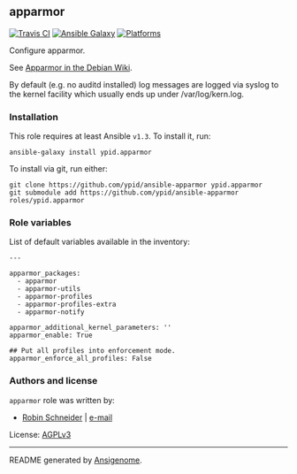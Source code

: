 ## apparmor

[![Travis CI](http://img.shields.io/travis/ypid/ansible-apparmor.svg?style=flat)](http://travis-ci.org/ypid/ansible-apparmor)
[![Ansible Galaxy](http://img.shields.io/badge/galaxy-ypid.apparmor-660198.svg?style=flat)](https://galaxy.ansible.com/list#/roles/3015)
[![Platforms](http://img.shields.io/badge/platforms-debian-lightgrey.svg?style=flat)](#)


Configure apparmor.

See [Apparmor in the Debian Wiki](https://wiki.debian.org/AppArmor/HowToUse).

By default (e.g. no auditd installed) log messages are logged via syslog to
the kernel facility which usually ends up under /var/log/kern.log.

### Installation

This role requires at least Ansible `v1.3`. To install it, run:

    ansible-galaxy install ypid.apparmor

To install via git, run either:

    git clone https://github.com/ypid/ansible-apparmor ypid.apparmor
    git submodule add https://github.com/ypid/ansible-apparmor roles/ypid.apparmor




### Role variables

List of default variables available in the inventory:

    ---
    
    apparmor_packages:
      - apparmor
      - apparmor-utils
      - apparmor-profiles
      - apparmor-profiles-extra
      - apparmor-notify
    
    apparmor_additional_kernel_parameters: ''
    apparmor_enable: True
    
    ## Put all profiles into enforcement mode.
    apparmor_enforce_all_profiles: False




### Authors and license

`apparmor` role was written by:

- [Robin Schneider](https://github.com/ypid) | [e-mail](mailto:ypid@riseup.net)

License: [AGPLv3](https://tldrlegal.com/license/gnu-affero-general-public-license-v3-%28agpl-3.0%29)

***

README generated by [Ansigenome](https://github.com/nickjj/ansigenome/).

